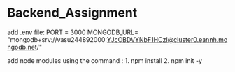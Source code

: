 # Backend_Assignment
add .env file:
PORT = 3000
MONGODB_URL= "mongodb+srv://vasu244892000:YJcOBDVYNbF1HCzI@cluster0.eannh.mongodb.net/"

add node modules using the command : 1. npm install 
                                     2. npm init -y
